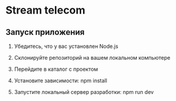 # Stream telecom

## Запуск приложения

1. Убедитесь, что у вас установлен Node.js

2. Склонируйте репозиторий на вашем локальном компьютере

3. Перейдите в каталог с проектом

4. Установите зависимости: npm install

5. Запустите локальный сервер разработки: npm run dev
